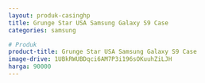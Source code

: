 ```yaml
---
layout: produk-casinghp
title: Grunge Star USA Samsung Galaxy S9 Case
categories: samsung

# Produk
product-title: Grunge Star USA Samsung Galaxy S9 Case
image-drive: 1UBkRWUBDqci6AM7P3i196sOKuuhZiLJH
harga: 90000
---
```

